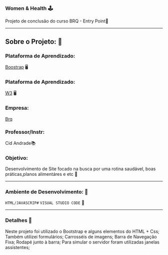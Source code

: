 ### Women & Health 🕹️
Projeto de conclusão do curso BRQ - Entry Point🍊

-------------------------------------------------------------------------------------
## Sobre o Projeto: 📍

### Plataforma de Aprendizado:
[Boostrap](https://getbootstrap.com/) 🖥️

### Plataforma de Aprendizado:
[W3](https://www.w3schools.com/) 🖥️

### Empresa:
[Brq](https://www.brq.com/)

### Professor/Instr:
Cid Andrade📚

### Objetivo: 
Desenvolvimento de Site focado na busca por uma rotina saudável, boas práticas,planos alimentáres e etc 🍊

-------------------------------------------------------------------------------------
### Ambiente de Desenvolvimento:  📍

`HTML/JAVASCRIP#`  `VISUAL STUDIO CODE` 👾

-------------------------------------------------------------------------------------
### Detalhes 🎁

Neste projeto foi utilizado o Bootstrap e alguns elementos do HTML + Css; 
Também utilizei formulários;
Carrosséis de imagens;
Barra de Navegação Fixa;
Rodapé junto à barra;
Para simular o servidor foram utilizadas janelas assistentes;
